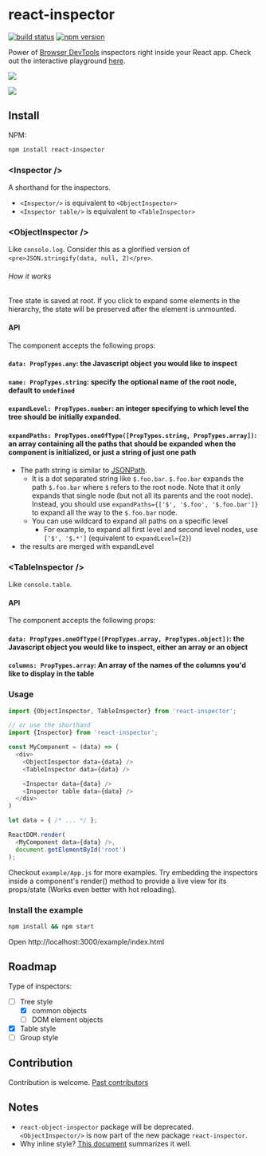 react-inspector
=====================

[![build status](https://img.shields.io/travis/xyc/react-inspector/master.svg?style=flat-square)](https://travis-ci.org/xyc/react-inspector)
[![npm version](https://img.shields.io/npm/v/react-inspector.svg?style=flat-square)](https://www.npmjs.com/package/react-inspector)

Power of [Browser DevTools](https://developers.google.com/web/tools/chrome-devtools/) inspectors right inside your React app. Check out the interactive playground [here](http://xyc.github.io/react-inspector/).

![](http://xyc.github.io/react-inspector/objectinspector.png)

![](http://xyc.github.io/react-inspector/tableinspector.png)

## Install

NPM:
```sh
npm install react-inspector
```

### &lt;Inspector />
A shorthand for the inspectors.

- `<Inspector/>` is equivalent to `<ObjectInspector>`
- `<Inspector table/>` is equivalent to `<TableInspector>`

### &lt;ObjectInspector />
Like `console.log`. Consider this as a glorified version of `<pre>JSON.stringify(data, null, 2)</pre>`.

###### How it works
Tree state is saved at root. If you click to expand some elements in the hierarchy, the state will be preserved after the element is unmounted.

#### API
The component accepts the following props:
#### `data: PropTypes.any`: the Javascript object you would like to inspect

#### `name: PropTypes.string`: specify the optional name of the root node, default to `undefined`

#### `expandLevel: PropTypes.number`: an integer specifying to which level the tree should be initially expanded.

#### `expandPaths: PropTypes.oneOfType([PropTypes.string, PropTypes.array])`: an array containing all the paths that should be expanded when the component is initialized, or just a string of just one path
- The path string is similar to [JSONPath](http://goessner.net/articles/JsonPath/).
  - It is a dot separated string like `$.foo.bar`. `$.foo.bar` expands the path `$.foo.bar` where `$` refers to the root node. Note that it only expands that single node (but not all its parents and the root node). Instead, you should use `expandPaths={['$', '$.foo', '$.foo.bar']}` to expand all the way to the `$.foo.bar` node.
  - You can use wildcard to expand all paths on a specific level
    - For example, to expand all first level and second level nodes, use `['$', '$.*']` (equivalent to `expandLevel={2}`)
- the results are merged with expandLevel

### &lt;TableInspector />
Like `console.table`.

#### API
The component accepts the following props:
#### `data: PropTypes.oneOfType([PropTypes.array, PropTypes.object])`: the Javascript object you would like to inspect, either an array or an object

#### `columns: PropTypes.array`: An array of the names of the columns you'd like to display in the table

### Usage
```js
import {ObjectInspector, TableInspector} from 'react-inspector';

// or use the shorthand
import {Inspector} from 'react-inspector';

const MyComponent = (data) => (
  <div>
    <ObjectInspector data={data} />
    <TableInspector data={data} />

    <Inspector data={data} />
    <Inspector table data={data} />
  </div>
)

let data = { /* ... */ };

ReactDOM.render(
  <MyComponent data={data} />,
  document.getElementById('root')
);
```
Checkout `example/App.js` for more examples. Try embedding the inspectors inside a component's render() method to provide a live view for its props/state (Works even better with hot reloading).

### Install the example
```sh
npm install && npm start
```
Open http://localhost:3000/example/index.html

## Roadmap
Type of inspectors:
- [ ] Tree style
  - [x] common objects
  - [ ] DOM element objects
- [x] Table style
- [ ] Group style

## Contribution
Contribution is welcome. [Past contributors](https://github.com/xyc/react-object-inspector/graphs/contributors)

## Notes
- `react-object-inspector` package will be deprecated. `<ObjectInspector/>` is now part of the new package `react-inspector`.
- Why inline style? [This document](https://github.com/erikras/react-redux-universal-hot-example/blob/master/docs/InlineStyles.md) summarizes it well.
